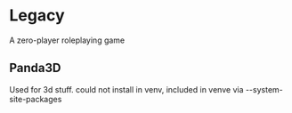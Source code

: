 # Legacy
A zero-player roleplaying game


## Panda3D
Used for 3d stuff.
could not install in venv, included in venve via --system-site-packages